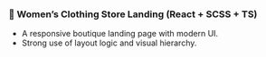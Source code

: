 ### 👗 Women’s Clothing Store Landing (React + SCSS + TS)
- A responsive boutique landing page with modern UI.
- Strong use of layout logic and visual hierarchy.
